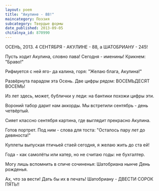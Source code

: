 ```yaml
---
layout: poem
title: "Акулине - 88!"
maincategory: Поэзия
subcategory: Твердые формы
date_published: 2013-09-05
chitalnya_id: 870990
---
```




ОСЕНЬ, 2013.
4 СЕНТЯБРЯ -
АКУЛИНЕ - 88,
а ШАТОБРИАНУ -
245!

Пусть ходит Акулина,
словно пава!
Сегодня - именины!
Крикнем: "Браво!"

Рифмуется с ней яго-
да калина,
горя: "Желаю блага,
Акулина!"

Развёрнута парадом
эта Осень.
Две цифры рядом:
ВОСЕМЬДЕСЯТ ВОСЕМЬ!

Из лет здесь, может,
бублички у леди:
на бантики похожи
цифры эти.

Вороний табор
дарит нам аккорды.
Мы встретили сентябрь -
день четвёртый.

Сияет классно
сентября картина,
где выглядит прекрасно 
Акулина.

Готов портрет.
Под ним - слова для тоста:
"Осталось пару лет
до девяноста!"

Куплеты выпуская
птичьей стаей
сегодня, я желаю
жить до ста ей!

Года - как самолёты
или катер,
но не считаю годы:
не бухгалтер.

Могу лишь вспомнить в спиче
сочиненья:
Шатобриана нынче
День рожденья.

Ах, что за вести!
Дать бы их в печать!
Шатобриану - ДВЕСТИ
СОРОК ПЯТЬ!!






